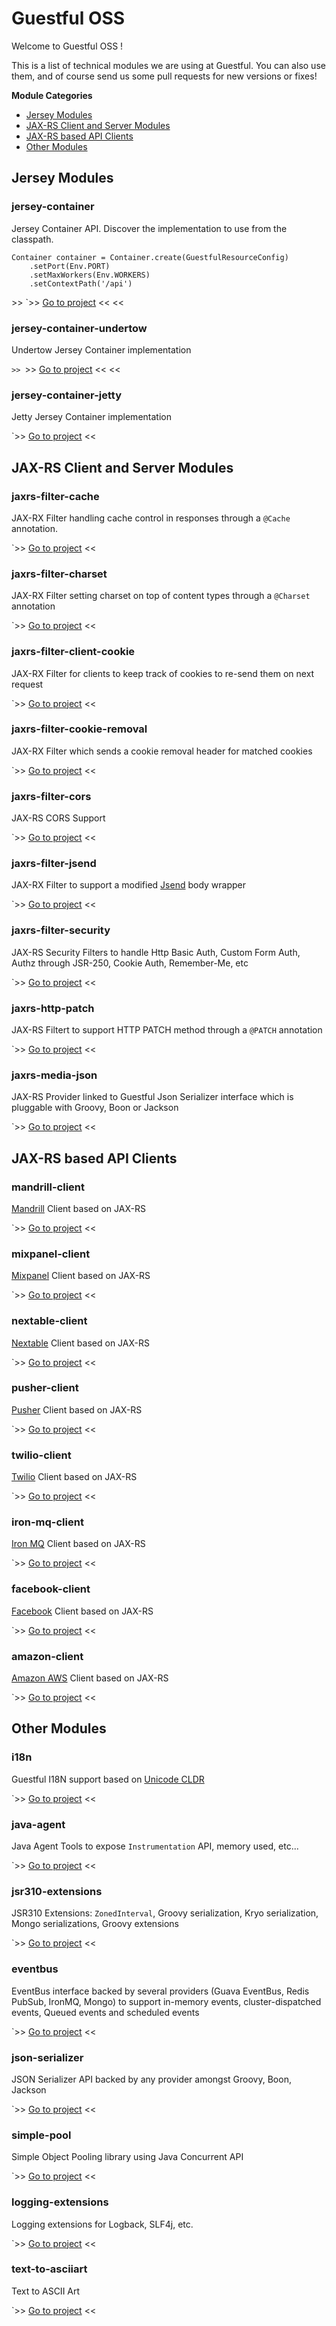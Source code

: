 Guestful OSS
============

Welcome to Guestful OSS !

This is a list of technical modules we are using at Guestful. You can also use them, and of course send us some pull requests for new versions or fixes!

**Module Categories**

- [Jersey Modules](#jersey-modules)
- [JAX-RS Client and Server Modules](#jax-rs-client-and-server-modules)
- [JAX-RS based API Clients](#jax-rs-based-api-clients)
- [Other Modules](#other-modules)

Jersey Modules
--------------

### jersey-container ###

Jersey Container API. Discover the implementation to use from the classpath.

```
Container container = Container.create(GuestfulResourceConfig)
    .setPort(Env.PORT)
    .setMaxWorkers(Env.WORKERS)
    .setContextPath('/api')
```

\>> `>> [Go to project](module.jersey-container) << <<

### jersey-container-undertow ###

Undertow Jersey Container implementation

`>> `>> [Go to project](module.jersey-container-undertow) << <<

### jersey-container-jetty ###

Jetty Jersey Container implementation

`>> [Go to project](module.jersey-container-jetty) <<

JAX-RS Client and Server Modules
------------------------------

### jaxrs-filter-cache ###

JAX-RX Filter handling cache control in responses through a `@Cache` annotation.

`>> [Go to project](module.jaxrs-filter-cache) <<

### jaxrs-filter-charset ###

JAX-RX Filter setting charset on top of content types through a `@Charset` annotation

`>> [Go to project](module.jaxrs-filter-charset) <<

### jaxrs-filter-client-cookie ###

JAX-RX Filter for clients to keep track of cookies to re-send them on next request

`>> [Go to project](module.jaxrs-filter-client-cookie) <<

### jaxrs-filter-cookie-removal ###

JAX-RX Filter which sends a cookie removal header for matched cookies

`>> [Go to project](module.jaxrs-filter-cookie-removal) <<

### jaxrs-filter-cors ###

JAX-RS CORS Support

`>> [Go to project](module.jaxrs-filter-cors) <<

### jaxrs-filter-jsend ###

JAX-RX Filter to support a modified [Jsend](http://labs.omniti.com/labs/jsend) body wrapper

`>> [Go to project](module.jaxrs-filter-jsend) <<

### jaxrs-filter-security ###

JAX-RS Security Filters to handle Http Basic Auth, Custom Form Auth, Authz through JSR-250, Cookie Auth, Remember-Me, etc

`>> [Go to project](module.jaxrs-filter-security) <<

### jaxrs-http-patch ###

JAX-RS Filtert to support HTTP PATCH method through a `@PATCH` annotation

`>> [Go to project](module.jaxrs-http-patch) <<

### jaxrs-media-json ###

JAX-RS Provider linked to Guestful Json Serializer interface which is pluggable with Groovy, Boon or Jackson

`>> [Go to project](module.jaxrs-media-json) <<

JAX-RS based API Clients
------------------------

### mandrill-client ###

[Mandrill](https://mandrillapp.com/) Client based on JAX-RS

`>> [Go to project](module.mandrill-client) <<

### mixpanel-client ###

[Mixpanel](https://mixpanel.com/) Client based on JAX-RS

`>> [Go to project](module.mixpanel-client) <<

### nextable-client ###

[Nextable](http://home.nextable.com/) Client based on JAX-RS

`>> [Go to project](module.nextable-client) <<

### pusher-client ###

[Pusher](http://pusher.com/) Client based on JAX-RS

`>> [Go to project](module.pusher-client) <<

### twilio-client ###

[Twilio](https://www.twilio.com/) Client based on JAX-RS

`>> [Go to project](module.twilio-client) <<

### iron-mq-client ###

[Iron MQ](http://www.iron.io/mq) Client based on JAX-RS

`>> [Go to project](module.iron-mq-client) <<

### facebook-client ###

[Facebook](https://www.facebook.com/) Client based on JAX-RS

`>> [Go to project](module.facebook-client) <<

### amazon-client ###

[Amazon AWS](http://aws.amazon.com/) Client based on JAX-RS

`>> [Go to project](module.amazon-client) <<

Other Modules
-------------

### i18n ###

Guestful I18N support based on [Unicode CLDR](http://cldr.unicode.org/)

`>> [Go to project](module.i18n) <<

### java-agent ###

Java Agent Tools to expose `Instrumentation` API, memory used, etc...

`>> [Go to project](module.java-agent) <<

### jsr310-extensions ###

JSR310 Extensions: `ZonedInterval`, Groovy serialization, Kryo serialization, Mongo serializations, Groovy extensions

`>> [Go to project](module.jsr310-extensions) <<

### eventbus ###

EventBus interface backed by several providers (Guava EventBus, Redis PubSub, IronMQ, Mongo) to support in-memory events, cluster-dispatched events, Queued events and scheduled events

`>> [Go to project](module.eventbus) <<

### json-serializer ###

JSON Serializer API backed by any provider amongst Groovy, Boon, Jackson

`>> [Go to project](module.json-serializer) <<

### simple-pool ###

Simple Object Pooling library using Java Concurrent API

`>> [Go to project](module.simple-pool) <<

### logging-extensions ###

Logging extensions for Logback, SLF4j, etc.

`>> [Go to project](module.logging-extensions) <<

### text-to-asciiart ###

Text to ASCII Art

`>> [Go to project](module.text-to-asciiart) <<
